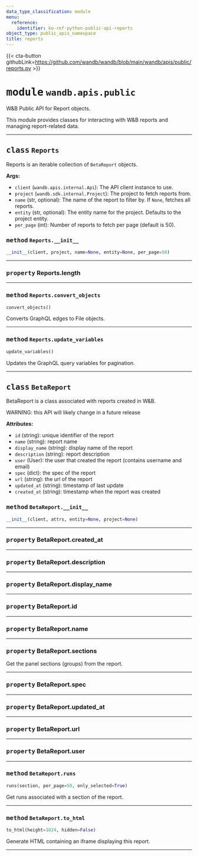 ```yaml
---
data_type_classification: module
menu:
  reference:
    identifier: ko-ref-python-public-api-reports
object_type: public_apis_namespace
title: reports
---
```


{{< cta-button githubLink=https://github.com/wandb/wandb/blob/main/wandb/apis/public/reports.py >}}




# <kbd>module</kbd> `wandb.apis.public`
W&B Public API for Report objects. 

This module provides classes for interacting with W&B reports and managing report-related data. 



---

## <kbd>class</kbd> `Reports`
Reports is an iterable collection of `BetaReport` objects. 



**Args:**
 
 - `client` (`wandb.apis.internal.Api`):  The API client instance to use. 
 - `project` (`wandb.sdk.internal.Project`):  The project to fetch reports from. 
 - `name` (str, optional):  The name of the report to filter by. If `None`,  fetches all reports. 
 - `entity` (str, optional):  The entity name for the project. Defaults to  the project entity. 
 - `per_page` (int):  Number of reports to fetch per page (default is 50). 

### <kbd>method</kbd> `Reports.__init__`

```python
__init__(client, project, name=None, entity=None, per_page=50)
```






---


### <kbd>property</kbd> Reports.length





---


### <kbd>method</kbd> `Reports.convert_objects`

```python
convert_objects()
```

Converts GraphQL edges to File objects. 

---

### <kbd>method</kbd> `Reports.update_variables`

```python
update_variables()
```

Updates the GraphQL query variables for pagination. 


---

## <kbd>class</kbd> `BetaReport`
BetaReport is a class associated with reports created in W&B. 

WARNING: this API will likely change in a future release 



**Attributes:**
 
 - `id` (string):  unique identifier of the report 
 - `name` (string):  report name 
 - `display_name` (string):  display name of the report 
 - `description` (string):  report description 
 - `user` (User):  the user that created the report (contains username and email) 
 - `spec` (dict):  the spec of the report 
 - `url` (string):  the url of the report 
 - `updated_at` (string):  timestamp of last update 
 - `created_at` (string):  timestamp when the report was created 

### <kbd>method</kbd> `BetaReport.__init__`

```python
__init__(client, attrs, entity=None, project=None)
```






---

### <kbd>property</kbd> BetaReport.created_at





---

### <kbd>property</kbd> BetaReport.description





---

### <kbd>property</kbd> BetaReport.display_name





---

### <kbd>property</kbd> BetaReport.id





---

### <kbd>property</kbd> BetaReport.name





---

### <kbd>property</kbd> BetaReport.sections

Get the panel sections (groups) from the report. 

---

### <kbd>property</kbd> BetaReport.spec





---

### <kbd>property</kbd> BetaReport.updated_at





---

### <kbd>property</kbd> BetaReport.url





---

### <kbd>property</kbd> BetaReport.user







---

### <kbd>method</kbd> `BetaReport.runs`

```python
runs(section, per_page=50, only_selected=True)
```

Get runs associated with a section of the report. 

---

### <kbd>method</kbd> `BetaReport.to_html`

```python
to_html(height=1024, hidden=False)
```

Generate HTML containing an iframe displaying this report. 


---